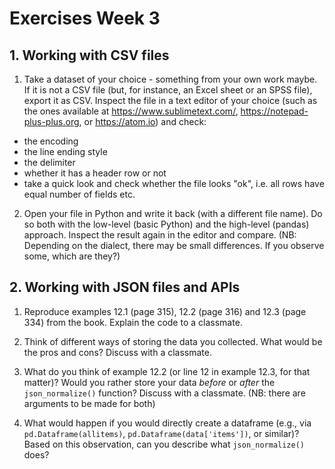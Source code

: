 # Exercises Week 3

## 1. Working with CSV files

1. Take a dataset of your choice - something from your own work maybe. If it is not a CSV file (but, for instance, an Excel sheet or an SPSS file), export it as CSV. Inspect the file in a text editor of your choice (such as the ones available at https://www.sublimetext.com/, https://notepad-plus-plus.org, or https://atom.io) and check:
- the encoding
- the line ending style
- the delimiter
- whether it has a header row or not
- take a quick look and check whether the file looks "ok", i.e. all rows have equal number of fields etc.


2. Open your file in Python and write it back (with a different file name). Do so both with the low-level (basic Python) and the high-level (pandas) approach. Inspect the result again in the editor and compare. (NB: Depending on the dialect, there may be small differences. If you observe some, which are they?)


## 2. Working with JSON files and APIs

1. Reproduce examples 12.1 (page 315), 12.2 (page 316) and 12.3 (page 334) from the book. Explain the code to a classmate.

2. Think of different ways of storing the data you collected. What would be the pros and cons? Discuss with a classmate.

3. What do you think of example 12.2 (or line 12 in example 12.3, for that matter)? Would you rather store your data *before* or *after* the `json_normalize()` function? Discuss with a classmate. (NB: there are arguments to be made for both)

4. What would happen if you would directly create a dataframe (e.g., via `pd.Dataframe(allitems)`, `pd.Dataframe(data['items'])`, or similar)? Based on this observation, can you describe what `json_normalize()` does?
